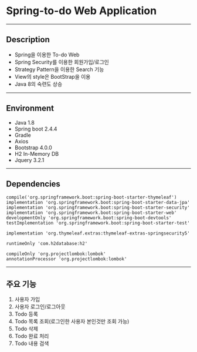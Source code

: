 # Spring-to-do Web Application

---
## Description
* Spring을 이용한 To-do Web
* Spring Security를 이용한 회원가입/로그인
* Strategy Pattern을 이용한 Search 기능
* View의 style은 BootStrap을 이용
* Java 8의 숙련도 상승
---
## Environment
* Java 1.8
* Spring boot 2.4.4
* Gradle
* Axios
* Bootstrap 4.0.0
* H2 In-Memory DB
* Jquery 3.2.1
---
## Dependencies
```
compile('org.springframework.boot:spring-boot-starter-thymeleaf')
implementation 'org.springframework.boot:spring-boot-starter-data-jpa'
implementation 'org.springframework.boot:spring-boot-starter-security'
implementation 'org.springframework.boot:spring-boot-starter-web'
developmentOnly 'org.springframework.boot:spring-boot-devtools'
testImplementation 'org.springframework.boot:spring-boot-starter-test'

implementation 'org.thymeleaf.extras:thymeleaf-extras-springsecurity5'

runtimeOnly 'com.h2database:h2'

compileOnly 'org.projectlombok:lombok'
annotationProcessor 'org.projectlombok:lombok'
```
---
## 주요 기능
1. 사용자 가입
2. 사용자 로그인/로그아웃
3. Todo 등록
4. Todo 목록 조회(로그인한 사용자 본인것만 조회 가능)
5. Todo 삭제
6. Todo 완료 처리
7. Todo 내용 검색
